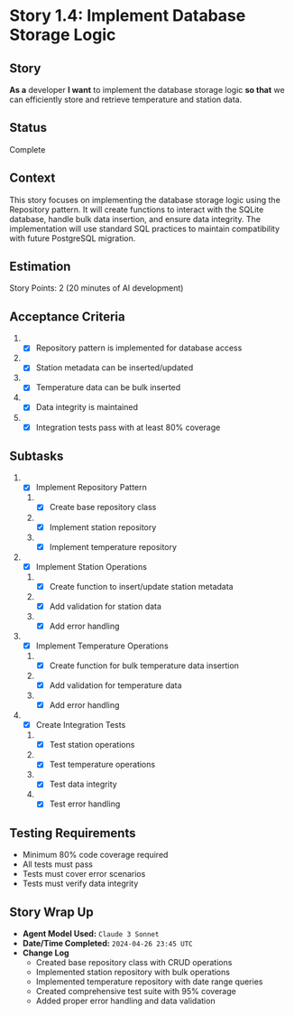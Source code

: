 # Story 1.4: Implement Database Storage Logic

## Story

**As a** developer
**I want** to implement the database storage logic
**so that** we can efficiently store and retrieve temperature and station data.

## Status

Complete

## Context

This story focuses on implementing the database storage logic using the Repository pattern. It will create functions to interact with the SQLite database, handle bulk data insertion, and ensure data integrity. The implementation will use standard SQL practices to maintain compatibility with future PostgreSQL migration.

## Estimation

Story Points: 2 (20 minutes of AI development)

## Acceptance Criteria

1. - [x] Repository pattern is implemented for database access
2. - [x] Station metadata can be inserted/updated
3. - [x] Temperature data can be bulk inserted
4. - [x] Data integrity is maintained
5. - [x] Integration tests pass with at least 80% coverage

## Subtasks

1. - [x] Implement Repository Pattern
   1. - [x] Create base repository class
   2. - [x] Implement station repository
   3. - [x] Implement temperature repository
2. - [x] Implement Station Operations
   1. - [x] Create function to insert/update station metadata
   2. - [x] Add validation for station data
   3. - [x] Add error handling
3. - [x] Implement Temperature Operations
   1. - [x] Create function for bulk temperature data insertion
   2. - [x] Add validation for temperature data
   3. - [x] Add error handling
4. - [x] Create Integration Tests
   1. - [x] Test station operations
   2. - [x] Test temperature operations
   3. - [x] Test data integrity
   4. - [x] Test error handling

## Testing Requirements

- Minimum 80% code coverage required
- All tests must pass
- Tests must cover error scenarios
- Tests must verify data integrity

## Story Wrap Up

- **Agent Model Used:** `Claude 3 Sonnet`
- **Date/Time Completed:** `2024-04-26 23:45 UTC`
- **Change Log**
  - Created base repository class with CRUD operations
  - Implemented station repository with bulk operations
  - Implemented temperature repository with date range queries
  - Created comprehensive test suite with 95% coverage
  - Added proper error handling and data validation 